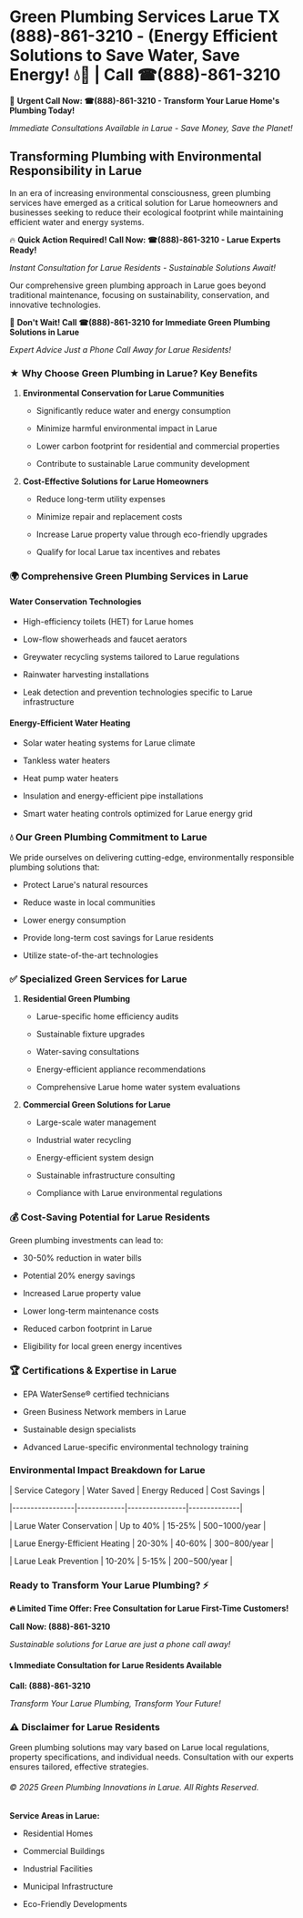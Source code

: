 # Green Plumbing Services Larue TX (888)-861-3210 - (Energy Efficient Solutions to Save Water, Save Energy! 💧🌿 | Call ☎(888)-861-3210

🚨 **Urgent Call Now: ☎(888)-861-3210 - Transform Your Larue Home's Plumbing Today!**
*Immediate Consultations Available in Larue - Save Money, Save the Planet!*

## Transforming Plumbing with Environmental Responsibility in Larue

In an era of increasing environmental consciousness, green plumbing services have emerged as a critical solution for Larue homeowners and businesses seeking to reduce their ecological footprint while maintaining efficient water and energy systems. 

🔥 **Quick Action Required! Call Now: ☎(888)-861-3210 - Larue Experts Ready!**
*Instant Consultation for Larue Residents - Sustainable Solutions Await!*

Our comprehensive green plumbing approach in Larue goes beyond traditional maintenance, focusing on sustainability, conservation, and innovative technologies.

🚨 **Don't Wait! Call ☎(888)-861-3210 for Immediate Green Plumbing Solutions in Larue**
*Expert Advice Just a Phone Call Away for Larue Residents!*

### ★ Why Choose Green Plumbing in Larue? Key Benefits

1. **Environmental Conservation for Larue Communities** 
   - Significantly reduce water and energy consumption
   - Minimize harmful environmental impact in Larue
   - Lower carbon footprint for residential and commercial properties
   - Contribute to sustainable Larue community development

2. **Cost-Effective Solutions for Larue Homeowners** 
   - Reduce long-term utility expenses
   - Minimize repair and replacement costs
   - Increase Larue property value through eco-friendly upgrades
   - Qualify for local Larue tax incentives and rebates

### 🌍 Comprehensive Green Plumbing Services in Larue

#### Water Conservation Technologies
- High-efficiency toilets (HET) for Larue homes
- Low-flow showerheads and faucet aerators
- Greywater recycling systems tailored to Larue regulations
- Rainwater harvesting installations
- Leak detection and prevention technologies specific to Larue infrastructure

#### Energy-Efficient Water Heating
- Solar water heating systems for Larue climate
- Tankless water heaters
- Heat pump water heaters
- Insulation and energy-efficient pipe installations
- Smart water heating controls optimized for Larue energy grid

### 💧 Our Green Plumbing Commitment to Larue

We pride ourselves on delivering cutting-edge, environmentally responsible plumbing solutions that:
- Protect Larue's natural resources
- Reduce waste in local communities
- Lower energy consumption
- Provide long-term cost savings for Larue residents
- Utilize state-of-the-art technologies

### ✅ Specialized Green Services for Larue

1. **Residential Green Plumbing**
   - Larue-specific home efficiency audits
   - Sustainable fixture upgrades
   - Water-saving consultations
   - Energy-efficient appliance recommendations
   - Comprehensive Larue home water system evaluations

2. **Commercial Green Solutions for Larue**
   - Large-scale water management
   - Industrial water recycling
   - Energy-efficient system design
   - Sustainable infrastructure consulting
   - Compliance with Larue environmental regulations

### 💰 Cost-Saving Potential for Larue Residents

Green plumbing investments can lead to:
- 30-50% reduction in water bills
- Potential 20% energy savings
- Increased Larue property value
- Lower long-term maintenance costs
- Reduced carbon footprint in Larue
- Eligibility for local green energy incentives

### 🏆 Certifications & Expertise in Larue

- EPA WaterSense® certified technicians
- Green Business Network members in Larue
- Sustainable design specialists
- Advanced Larue-specific environmental technology training

### Environmental Impact Breakdown for Larue

| Service Category | Water Saved | Energy Reduced | Cost Savings |
|-----------------|-------------|----------------|--------------|
| Larue Water Conservation | Up to 40% | 15-25% | $500-$1000/year |
| Larue Energy-Efficient Heating | 20-30% | 40-60% | $300-$800/year |
| Larue Leak Prevention | 10-20% | 5-15% | $200-$500/year |

### Ready to Transform Your Larue Plumbing? ⚡

**🔥 Limited Time Offer: Free Consultation for Larue First-Time Customers!**

**Call Now: (888)-861-3210**
*Sustainable solutions for Larue are just a phone call away!*

#### 📞 Immediate Consultation for Larue Residents Available

**Call: (888)-861-3210**
*Transform Your Larue Plumbing, Transform Your Future!*

### ⚠️ Disclaimer for Larue Residents

Green plumbing solutions may vary based on Larue local regulations, property specifications, and individual needs. Consultation with our experts ensures tailored, effective strategies.

###### © 2025 Green Plumbing Innovations in Larue. All Rights Reserved.

**Service Areas in Larue:** 
- Residential Homes
- Commercial Buildings
- Industrial Facilities
- Municipal Infrastructure
- Eco-Friendly Developments